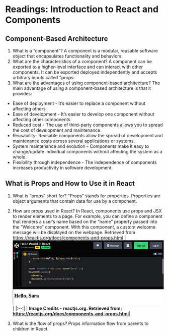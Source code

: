 # Readings: Introduction to React and Components

## Component-Based Architecture

1. What is a “component”?
A component is a modular, reusable software object that encapsulates functionality and behaviors.
2. What are the characteristics of a component?
A component can be exported to a higher-level interface and can interact with other components. It can be exported deployed independently and accepts arbitrary inputs called "props:
3. What are the advantages of using component-based architecture?
The main advantage of using a component-based architecture is that  it provides:
* Ease of deployment - It’s easier to replace a component without affecting others
* Ease of development - It’s easier to develop one component without affecting other components
* Reduced cost - The use of third-party components allows you to spread the cost of development and maintenance.
* Reusability- Reusable components allow the spread of development and maintenance costs across several applications or systems.
* System maintenance and evolution - Components make it easy to change/update individual components without affecting the system as a whole.
* Flexibility through independence - The independence of components increases productivity in software development.

## What is Props and How to Use it in React

1. What is “props” short for?
"Props" stands for properties. Properties are object arguments that contain data for use by a component.
2. How are props used in React?
In React, components use props and JSX to render elements to a page. For example, you can define a component that renders a user’s name based on the “name” property passed into the “Welcome” component. With this component, a custom welcome message will be displayed on the webpage. Retrieved from https://reactjs.org/docs/components-and-props.html
| ![React Components](./imgs/Hello%20World%20in%20React%202022-04-09%2022-37-24.png) |
|:--:|
| <b>Image Credits - reactjs.org. Retrieved from: https://reactjs.org/docs/components-and-props.html</b>|

3. What is the flow of props?
Props information flow from parents to children in React.

